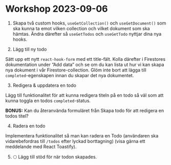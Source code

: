 # Workshop 2023-09-06

1. Skapa två custom hooks, `useGetCollection()` och `useGetDocument()` som ska kunna ta emot vilken collection och vilket dokument som ska hämtas. Ändra därefter så `useGetTodos` och `useGetTodo` nyttjar dina nya hooks.

2. Lägg till ny todo

Sätt upp ett nytt `react-hook-form` med ett title-fält. Kolla därefter i Firestores dokumentation under ”Add data” och se om du kan lista ut hur vi kan skapa nya dokument i vår Firestore-collection. Glöm inte bort att lägga till `completed`-egenskapen innan du skapar det nya dokumentet.

3. Redigera & uppdatera en todo

Lägg till funktionalitet för att kunna redigera titeln på en todo så väl som att kunna toggla en todos `completed`-status.

**BONUS:** Kan du återanvända formuläret från Skapa todo för att redigera en todos titel?

4. Radera en todo

Implementera funktionalitet så man kan radera en Todo (användaren ska vidarebefordras till `/todos` efter lyckad borttagning) (visa gärna ett meddelande med React Toastify).

5. 🌕 Lägg till stöd för när todon skapades.
